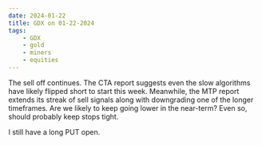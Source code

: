 ```yaml
---
date: 2024-01-22
title: GDX on 01-22-2024
tags: 
    - GDX
    - gold
    - miners
    - equities
---
```

<div class="post">
<snapshot-grid 
    :reports="['2024/01/16/CTA/GDX', '2024/01/17/CTA/GDX', '2024/01/18/CTA/GDX', '2024/01/19/CTA/GDX', '2024/01/22/CTA/GDX', '2024/01/22/MTP/GDX']"
    chart="2024/01/22/Chart/GDX"
/>
<p>
The sell off continues.
The CTA report suggests even the slow algorithms have likely flipped short to start this week.
Meanwhile, the MTP report extends its streak of sell signals
along with downgrading one of the longer timeframes.
Are we likely to keep going lower in the near-term?
Even so, should probably keep stops tight.
</p>
<p>
I still have a long PUT open.
</p>
</div>